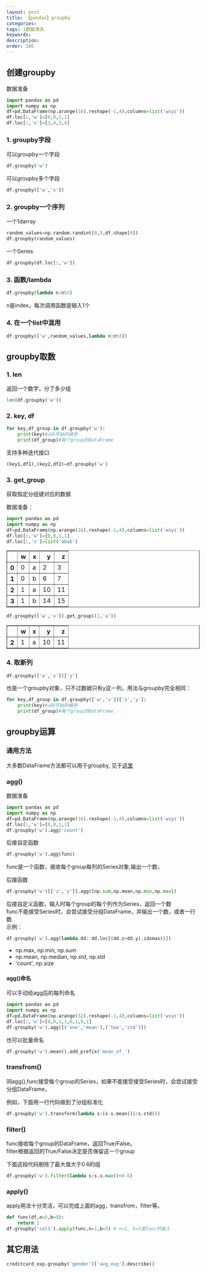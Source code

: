 ```yaml
---
layout: post
title: 【pandas】groupby
categories:
tags: 1数据清洗
keywords:
description:
order: 106
---
```


## 创建groupby

数据准备
```py
import pandas as pd
import numpy as np
df=pd.DataFrame(np.arange(16).reshape(-1,4),columns=list('wxyz'))
df.loc[:,'w']=[0,0,1,1]
df.loc[:,'x']=[3,4,3,4]
```


### 1. groupby字段
可以groupby一个字段
```py
df.groupby('w')

```
可以groupby多个字段
```py
df.groupby(['w','x'])
```
### 2. groupby一个序列
一个1darray
```py
random_values=np.random.randint(0,5,df.shape[0])
df.groupby(random_values)
```
一个Series
```py
df.groupby(df.loc[:,'w'])
```
### 3. 函数/lambda
```py
df.groupby(lambda n:n%3)
```
n是index，每次调用函数是输入1个
### 4. 在一个list中混用

```py
df.groupby(['w',random_values,lambda n:n%3])
```

## groupby取数

### 1. len

返回一个数字，分了多少组

```py
len(df.groupby('w'))
```

### 2. key, df

```py
for key,df_group in df.groupby('w'):
    print(key)#从0开始的编号
    print(df_group)#每个group的DataFrame
```

支持多种迭代接口

```py
(key1,df1),(key2,df2)=df.groupby('w')
```

### 3. get_group

获取指定分组键对应的数据  

数据准备：

```py
import pandas as pd
import numpy as np
df=pd.DataFrame(np.arange(16).reshape(-1,4),columns=list('wxyz'))
df.loc[:,'w']=[0,0,1,1]
df.loc[:,'x']=list('abab')
```

<table border="1" class="dataframe">
  <thead>
    <tr style="text-align: right;">
      <th></th>
      <th>w</th>
      <th>x</th>
      <th>y</th>
      <th>z</th>
    </tr>
  </thead>
  <tbody>
    <tr>
      <th>0</th>
      <td>0</td>
      <td>a</td>
      <td>2</td>
      <td>3</td>
    </tr>
    <tr>
      <th>1</th>
      <td>0</td>
      <td>b</td>
      <td>6</td>
      <td>7</td>
    </tr>
    <tr>
      <th>2</th>
      <td>1</td>
      <td>a</td>
      <td>10</td>
      <td>11</td>
    </tr>
    <tr>
      <th>3</th>
      <td>1</td>
      <td>b</td>
      <td>14</td>
      <td>15</td>
    </tr>
  </tbody>
</table>

```py
df.groupby(['w','x']).get_group((1,'a'))
```

<table border="1" class="dataframe">
  <thead>
    <tr style="text-align: right;">
      <th></th>
      <th>w</th>
      <th>x</th>
      <th>y</th>
      <th>z</th>
    </tr>
  </thead>
  <tbody>
    <tr>
      <th>2</th>
      <td>1</td>
      <td>a</td>
      <td>10</td>
      <td>11</td>
    </tr>
  </tbody>
</table>

### 4. 取新列

```py
df.groupby(['w','x'])['y']
```
也是一个groupby对象，只不过数据只有y这一列，用法与groupby完全相同：
```py
for key,df_group in df.groupby(['w','x'])['z','y']:
    print(key)#从0开始的编号
    print(df_group)#每个group的DataFrame
```


## groupby运算
### 通用方法
大多数DataFrame方法都可以用于groupby, 见于[这里](http://www.guofei.site/2017/10/18/pandascleandata5.html)  

### agg()

数据准备  
```py
import pandas as pd
import numpy as np
df=pd.DataFrame(np.arange(16).reshape(-1,4),columns=list('wxyz'))
df.loc[:,'w']=[0,0,1,1]
df.groupby('w').agg('count')
```

后接自定函数
```py
df.groupby('w').agg(func)
```
func是一个函数，接收每个group每列的Series对象,输出一个数，  

后接函数  
```py
df.groupby('w')[['z','y']].agg([np.sum,np.mean,np.min,np.max])
```


后接自定义函数，输入时每个group的每个列作为Series，返回一个数  
func不能接受Series时，会尝试接受分组DataFrame，并输出一个数，或者一行数   
示例：  
```py
df.groupby('w').agg(lambda dd: dd.loc[(dd.z+dd.y).idxmax()])
```

- np.max, np.min, np.sum
- np.mean,  np.median, np.std, np.std
- 'count', np.size

#### agg()命名
可以手动给agg后的每列命名
```py
import pandas as pd
import numpy as np
df=pd.DataFrame(np.arange(32).reshape(-1,4),columns=list('wxyz'))
df.loc[:,'w']=[0,0,1,1,0,1,0,1]
df.groupby('w').agg([('one','mean'),('two','std')])
```
也可以批量命名
```py
df.groupby('w').mean().add_prefix('mean_of_')
```
### transfrom()

同agg(),func接受每个group的Series，如果不能接受接受Series时，会尝试接受分组DataFrame，

例如，下面用一行代码做到了分组标准化

```py
df.groupby('w').transform(lambda s:(s-s.mean())/s.std())
```

### filter()

func接收每个group的DataFrame，返回True/False。  
filter根据返回的True/False决定是否保留这一个group

下面这段代码剔除了最大值大于0.6的组  
```py
df.groupby('w').filter(lambda s:s.x.max()<0.6)
```


### apply()
apply用法十分灵活，可以完成上面的agg，transfrom，filter等。  

```py
def func(df,n=5,b=9):
    return 1
df.groupby('col1').apply(func,n=1,b=3) # n=1, b=3是func的输入
```
## 其它用法

```py
creditcard_exp.groupby('gender')['avg_exp'].describe()
```
